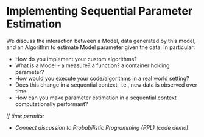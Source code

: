 # Implementing Sequential Parameter Estimation

We discuss the interaction between a Model, data generated by this model, and an Algorithm to estimate Model parameter given the data. In particular:
* How do you implement your custom algorithms?
* What is a Model - a measure? a function? a container holding parameter?
* How would you execute your code/algorithms in a real world setting?
* Does this change in a sequential context, i.e., new data is observed over time.
* How can you make parameter estimation in a sequential context computationally performant?

*If time permits:*
  * *Connect discussion to Probabilistic Programming (PPL) (code demo)*
